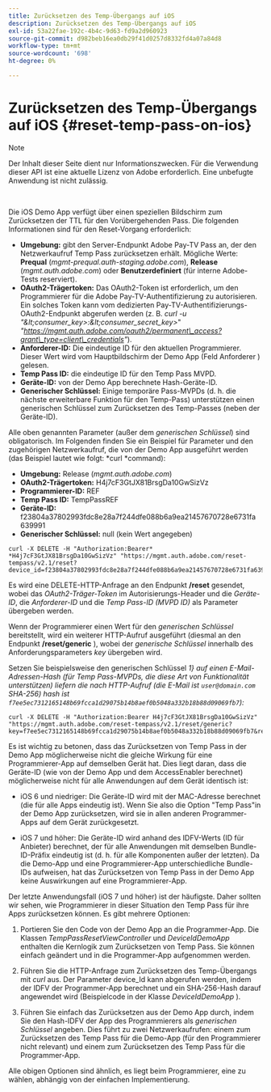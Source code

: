 ```yaml
---
title: Zurücksetzen des Temp-Übergangs auf iOS
description: Zurücksetzen des Temp-Übergangs auf iOS
exl-id: 53a22fae-192c-4b4c-9d63-fd9a2d960923
source-git-commit: d982beb16ea0db29f41d0257d8332fd4a07a84d8
workflow-type: tm+mt
source-wordcount: '698'
ht-degree: 0%

---
```


# Zurücksetzen des Temp-Übergangs auf iOS {#reset-temp-pass-on-ios}

>[!NOTE]
>
>Der Inhalt dieser Seite dient nur Informationszwecken. Für die Verwendung dieser API ist eine aktuelle Lizenz von Adobe erforderlich. Eine unbefugte Anwendung ist nicht zulässig.

</br>

Die iOS Demo App verfügt über einen speziellen Bildschirm zum Zurücksetzen der TTL für den Vorübergehenden Pass. Die folgenden Informationen sind für den Reset-Vorgang erforderlich:

- **Umgebung:** gibt den Server-Endpunkt Adobe Pay-TV Pass an, der den Netzwerkaufruf Temp Pass zurücksetzen erhält. Mögliche Werte: **Prequal** (*mgmt-prequal.auth-staging.adobe.com*), **Release** (*mgmt.auth.adobe.com*) oder **Benutzerdefiniert** (für interne Adobe-Tests reserviert).
- **OAuth2-Trägertoken:** Das OAuth2-Token ist erforderlich, um den Programmierer für die Adobe Pay-TV-Authentifizierung zu autorisieren. Ein solches Token kann vom dedizierten Pay-TV-Authentifizierungs-OAuth2-Endpunkt abgerufen werden (z. B. *curl -u &quot;\&lt;consumer\_key\>:\&lt;consumer\_secret\_key\>*&quot; *&quot;https://mgmt.auth.adobe.com/oauth2/permanent\_access?grant\_type=client\_credentials&quot;*).
- **Anforderer-ID:** Die eindeutige ID für den aktuellen Programmierer. Dieser Wert wird vom Hauptbildschirm der Demo App (Feld Anforderer ) gelesen.
- **Temp Pass ID:** die eindeutige ID für den Temp Pass MVPD.
- **Geräte-ID:** von der Demo App berechnete Hash-Geräte-ID.
- **Generischer Schlüssel:** Einige temporäre Pass-MVPDs (d. h. die nächste erweiterbare Funktion für den Temp-Pass) unterstützen einen generischen Schlüssel zum Zurücksetzen des Temp-Passes (neben der Geräte-ID).

Alle oben genannten Parameter (außer dem *generischen Schlüssel*) sind obligatorisch. Im Folgenden finden Sie ein Beispiel für Parameter und den zugehörigen Netzwerkaufruf, die von der Demo App ausgeführt werden (das Beispiel lautet wie folgt: *curl *command):

- **Umgebung:** Release (*mgmt.auth.adobe.com*)
- **OAuth2-Trägertoken:** H4j7cF3GtJX81BrsgDa10GwSizVz
- **Programmierer-ID:** REF
- **Temp Pass ID:** TempPassREF
- **Geräte-ID:** f23804a37802993fdc8e28a7f244dfe088b6a9ea21457670728e6731fa 639991
- **Generischer Schlüssel:** null (kein Wert angegeben)

```curl
curl -X DELETE -H "Authorization:Bearer* *H4j7cF3GtJX81BrsgDa10GwSizVz" "https://mgmt.auth.adobe.com/reset-tempass/v2.1/reset?device_id=f23804a37802993fdc8e28a7f244dfe088b6a9ea21457670728e6731fa639991&requestor_id=REF&mvpd_id=TempPassREF"
```

Es wird eine DELETE-HTTP-Anfrage an den Endpunkt **/reset** gesendet, wobei das *OAuth2-Träger-Token* im Autorisierungs-Header und die *Geräte-ID*, die *Anforderer-ID* und die *Temp Pass-ID (MVPD ID)* als Parameter übergeben werden.

Wenn der Programmierer einen Wert für den *generischen Schlüssel* bereitstellt, wird ein weiterer HTTP-Aufruf ausgeführt (diesmal an den Endpunkt **/reset/generic** ), wobei der *generische Schlüssel* innerhalb des Anforderungsparameters *key* übergeben wird.

Setzen Sie beispielsweise den generischen Schlüssel *1} auf einen E-Mail-Adressen-Hash (für
Temp Pass-MVPDs, die diese Art von Funktionalität unterstützen) liefern die
nach HTTP-Aufruf (die E-Mail ist `user@domain.com` SHA-256)
hash ist `f7ee5ec7312165148b69fcca1d29075b14b8aef0b5048a332b18b88d09069fb7`):*

```curl
curl -X DELETE -H "Authorization:Bearer H4j7cF3GtJX81BrsgDa10GwSizVz"
"https://mgmt.auth.adobe.com/reset-tempass/v2.1/reset/generic?key=f7ee5ec7312165148b69fcca1d29075b14b8aef0b5048a332b18b88d09069fb7&requestor_id=REF&mvpd_id=TempPassREF"
```

Es ist wichtig zu betonen, dass das Zurücksetzen von Temp Pass in der Demo App möglicherweise nicht die gleiche Wirkung für eine Programmierer-App auf demselben Gerät hat. Dies liegt daran, dass die Geräte-ID (wie von der Demo App und dem AccessEnabler berechnet) möglicherweise nicht für alle Anwendungen auf dem Gerät identisch ist:

- iOS 6 und niedriger: Die Geräte-ID wird mit der MAC-Adresse berechnet (die für alle Apps eindeutig ist). Wenn Sie also die Option &quot;Temp Pass&quot;in der Demo App zurücksetzen, wird sie in allen anderen Programmer-Apps auf dem Gerät zurückgesetzt.

- iOS 7 und höher: Die Geräte-ID wird anhand des IDFV-Werts (ID für Anbieter) berechnet, der für alle Anwendungen mit demselben Bundle-ID-Präfix eindeutig ist (d. h. für alle Komponenten außer der letzten). Da die Demo-App und eine Programmierer-App unterschiedliche Bundle-IDs aufweisen, hat das Zurücksetzen von Temp Pass in der Demo App keine Auswirkungen auf eine Programmierer-App.

Der letzte Anwendungsfall (iOS 7 und höher) ist der häufigste. Daher sollten wir sehen, wie Programmierer in dieser Situation den Temp Pass für ihre Apps zurücksetzen können. Es gibt mehrere Optionen:

1. Portieren Sie den Code von der Demo App an die Programmer-App. Die Klassen *TempPassResetViewController* und *DeviceIdDemoApp* enthalten die Kernlogik zum Zurücksetzen von Temp Pass. Sie können einfach geändert und in die Programmer-App aufgenommen werden.

1. Führen Sie die HTTP-Anfrage zum Zurücksetzen des Temp-Übergangs mit *curl* aus. Der Parameter device\_Id kann abgerufen werden, indem der IDFV der Programmer-App berechnet und ein SHA-256-Hash darauf angewendet wird (Beispielcode in der Klasse *DeviceIdDemoApp* ).

1. Führen Sie einfach das Zurücksetzen aus der Demo App durch, indem Sie den Hash-IDFV der App des Programmierers als *generischen Schlüssel* angeben. Dies führt zu zwei Netzwerkaufrufen: einem zum Zurücksetzen des Temp Pass für die Demo-App (für den Programmierer nicht relevant) und einem zum Zurücksetzen des Temp Pass für die Programmer-App.

Alle obigen Optionen sind ähnlich, es liegt beim Programmierer, eine zu wählen, abhängig von der einfachen Implementierung.
